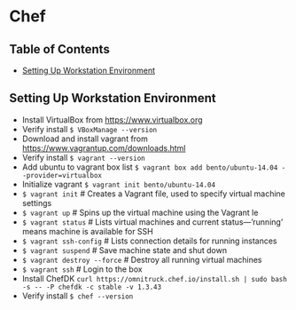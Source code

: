 # Chef

## Table of Contents

* [Setting Up Workstation Environment](#setting-up-workstation-environment)


## Setting Up Workstation Environment

* Install VirtualBox from https://www.virtualbox.org
* Verify install `$ VBoxManage --version`
* Download and install vagrant from https://www.vagrantup.com/downloads.html
* Verify install `$ vagrant --version`
* Add ubuntu to vagrant box list `$ vagrant box add bento/ubuntu-14.04 --provider=virtualbox`
* Initialize vagrant `$ vagrant init bento/ubuntu-14.04`
* `$ vagrant init`              # Creates a Vagrant file, used to specify virtual machine settings
* `$ vagrant up`	              # Spins up the virtual machine using the Vagrant  le
* `$ vagrant status`            # Lists virtual machines and current status—’running’ means machine is available for SSH
* `$ vagrant ssh-config`        # Lists connection details for running instances
* `$ vagrant suspend`           # Save machine state and shut down
* `$ vagrant destroy --force`   # Destroy all running virtual machines
* `$ vagrant ssh`               # Login to the box
* Install ChefDK  `curl https://omnitruck.chef.io/install.sh | sudo bash -s -- -P chefdk -c stable -v 1.3.43`
* Verify install `$ chef --version `

